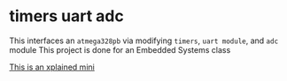 # timers uart adc
 This interfaces an `atmega328pb` via modifying `timers`, `uart module`, and `adc` module
 This project is done for an Embedded Systems class

[This is an xplained mini](https://www.microchip.com/en-us/development-tool/atmega328pb-xmini)
